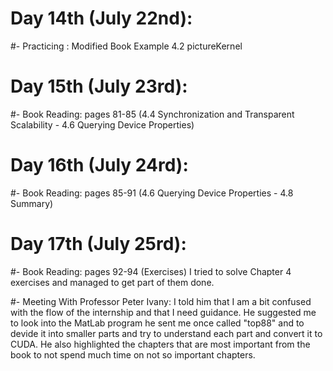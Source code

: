 # Day 14th (July 22nd):

#- Practicing : Modified Book Example 4.2 pictureKernel

# Day 15th (July 23rd):

#- Book Reading: pages 81-85 (4.4 Synchronization and Transparent Scalability - 4.6 Querying Device Properties)

# Day 16th (July 24rd):

#- Book Reading: pages 85-91 (4.6 Querying Device Properties - 4.8 Summary)

# Day 17th (July 25rd):

#- Book Reading: pages 92-94 (Exercises)
    I tried to solve Chapter 4 exercises and managed to get part of them done.

#- Meeting With Professor Peter Ivany:
    I told him that I am a bit confused with the flow of the internship and that I need guidance. He suggested me to look into the MatLab program he sent me once called "top88" and to devide it into smaller parts and try to understand each part and convert it to CUDA.
    He also highlighted the chapters that are most important from the book to not spend much time on not so important chapters.
